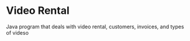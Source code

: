 # Video Rental
 Java program that deals with video rental, customers, invoices, and types of videso

